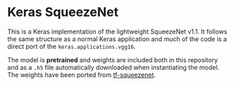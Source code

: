 # Keras SqueezeNet

This is a Keras implementation of the lightweight SqueezeNet v1.1. It follows
the same structure as a normal Keras application and much of the code is a
direct port of the `keras.applications.vgg16`.

The model is **pretrained** and weights are included both in this repository
and as a `.h5` file automatically downloaded when instantiating the model. The
weights have been ported from [tf-squeezenet](https://github.com/avoroshilov/tf-squeezenet).

